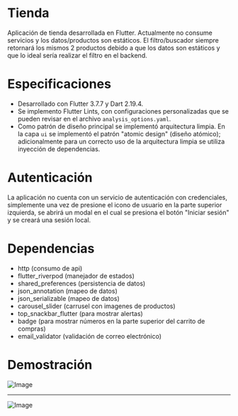 # Tienda

Aplicación de tienda desarrollada en Flutter. Actualmente no consume servicios y los datos/productos son estáticos. El filtro/buscador siempre retornará los mismos 2 productos debido a que los datos son estáticos y que lo ideal sería realizar el filtro en el backend.

# Especificaciones

- Desarrollado con Flutter 3.7.7 y Dart 2.19.4.
- Se implemento Flutter Lints, con configuraciones personalizadas que se pueden revisar en el
  archivo ``analysis_options.yaml``.
- Como patrón de diseño principal se implementó arquitectura limpia. En la capa ``ui`` se implementó
  el patrón "atomic design" (diseño atómico); adicionalmente para un correcto uso de la arquitectura
  limpia se utiliza inyección de dependencias.

# Autenticación

La aplicación no cuenta con un servicio de autenticación con credenciales, simplemente una vez de
presione el icono de usuario en la parte superior izquierda, se abrirá un modal en el cual se
presiona el botón "Iniciar sesión" y se creará una sesión local.

# Dependencias

- http (consumo de api)
- flutter_riverpod (manejador de estados)
- shared_preferences (persistencia de datos)
- json_annotation (mapeo de datos)
- json_serializable (mapeo de datos)
- carousel_slider (carrusel con imagenes de productos)
- top_snackbar_flutter (para mostrar alertas)
- badge (para mostrar números en la parte superior del carrito de compras)
- email_validator (validación de correo electrónico)

# Demostración

![Image](image-1.gif)

---

![Image](image-2.gif)
